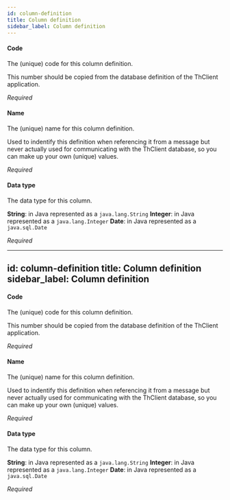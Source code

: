 ```yaml
---
id: column-definition
title: Column definition
sidebar_label: Column definition
---
```

#### Code
The (unique) code for this column definition.

This number should be copied from the database definition of the ThClient application.

<i>Required</i>

#### Name
The (unique) name for this column definition.

Used to indentify this definition when referencing it from a message but never actually used for communicating with the ThClient database, so you can make up your own (unique) values.

<i>Required</i>

#### Data type
The data type for this column. 

<b>String</b>: in Java represented as a <code>java.lang.String</code>
<b>Integer</b>: in Java represented as a <code>java.lang.Integer</code>
<b>Date</b>: in Java represented as a <code>java.sql.Date</code>

<i>Required</i>

---
id: column-definition
title: Column definition
sidebar_label: Column definition
---
#### Code
The (unique) code for this column definition.

This number should be copied from the database definition of the ThClient application.

<i>Required</i>

#### Name
The (unique) name for this column definition.

Used to indentify this definition when referencing it from a message but never actually used for communicating with the ThClient database, so you can make up your own (unique) values.

<i>Required</i>

#### Data type
The data type for this column. 

<b>String</b>: in Java represented as a <code>java.lang.String</code>
<b>Integer</b>: in Java represented as a <code>java.lang.Integer</code>
<b>Date</b>: in Java represented as a <code>java.sql.Date</code>

<i>Required</i>

